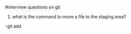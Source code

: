 #interview questions on git
1. what is the command to move a file to the staging area?

-git add <file-name>